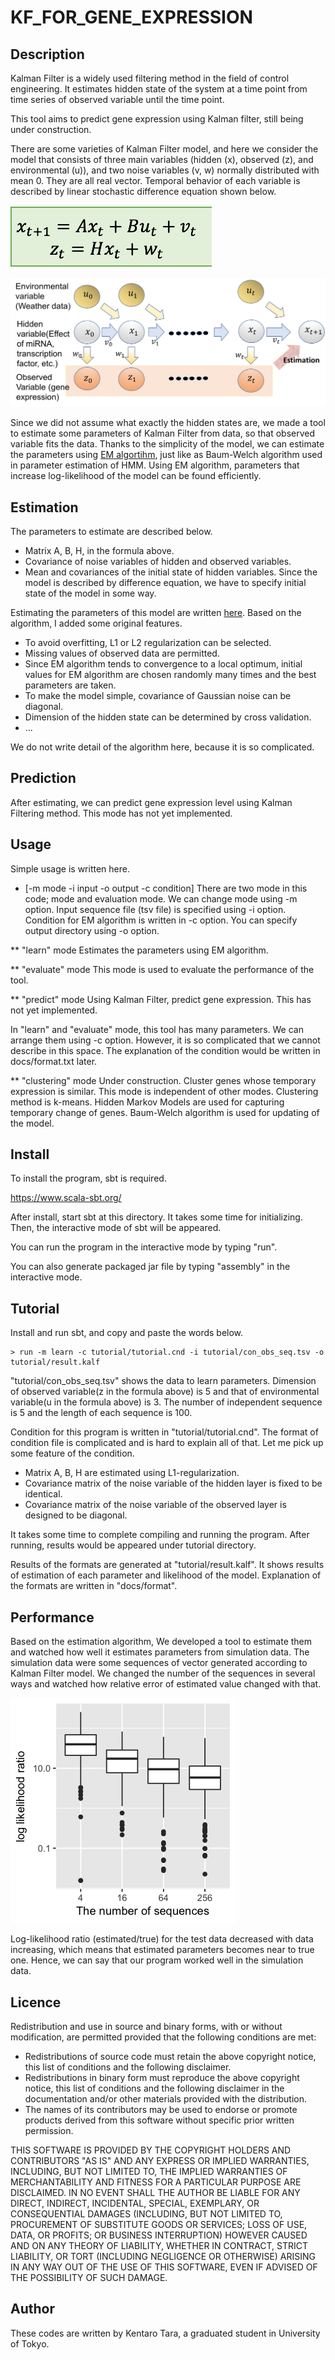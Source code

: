 KF_FOR_GENE_EXPRESSION
===


## Description

Kalman Filter is a widely used filtering method in the field of control engineering. It estimates hidden state of the system at a time point from time series of observed variable until the time point.

This tool aims to predict gene expression using Kalman filter, still being under construction.

There are some varieties of Kalman Filter model, and here we consider the model that consists of three main variables (hidden (x), observed (z), and environmental (u)), and two noise variables (v, w) normally distributed with mean 0. 
They are all real vector. Temporal behavior of each variable is described by linear stochastic difference equation shown below.

![equation for Kalman Filter](https://github.com/rnrnuraln/KF_FOR_GENE_EXPRESSION/blob/master/images/Screen%20Shot%202018-03-17%20at%2010.11.31.png)

![Explanation of Kalman Filter](https://github.com/rnrnuraln/KF_FOR_GENE_EXPRESSION/blob/master/images/kalman_picture.png)

Since we did not assume what exactly the hidden states are, we made a tool to estimate some parameters of Kalman Filter from data, so that observed variable fits the data. 
Thanks to the simplicity of the model, we can estimate the parameters using [EM algortihm](https://en.wikipedia.org/wiki/Expectation%E2%80%93maximization_algorithm), just like as Baum-Welch algorithm used in parameter estimation of HMM. 
Using EM algorithm, parameters that increase log-likelihood of the model can be found efficiently.

## Estimation

 The parameters to estimate are described below.
 
* Matrix A, B, H, in the formula above.
* Covariance of noise variables of hidden and observed variables.
* Mean and covariances of the initial state of hidden variables.
 Since the model is described by difference equation, we have to specify initial state of the model in some way.

 Estimating the parameters of this model are written [here](http://mlg.eng.cam.ac.uk/zoubin/course04/tr-96-2.pdf).
 Based on the algorithm, I added some original features.

* To avoid overfitting, L1 or L2 regularization can be selected.
* Missing values of observed data are permitted.
* Since EM algorithm tends to convergence to a local optimum, initial values for EM algorithm are chosen randomly many times and the best parameters are taken.
* To make the model simple, covariance of Gaussian noise can be diagonal.
* Dimension of the hidden state can be determined by cross validation.
* ...

 We do not write detail of the algorithm here, because it is so complicated. 
 
## Prediction

 After estimating, we can predict gene expression level using Kalman Filtering method. 
 This mode has not yet implemented.

## Usage

Simple usage is written here. 

* [-m mode -i input -o output -c condition]
 There are two mode in this code; mode and evaluation mode. We can change mode using -m option.
 Input sequence file (tsv file) is specified using -i option.
 Condition for EM algorithm is written in -c option.
 You can specify output directory using -o option.

** "learn" mode
 Estimates the parameters using EM algorithm.

** "evaluate" mode
 This mode is used to evaluate the performance of the tool.

** "predict" mode
 Using Kalman Filter, predict gene expression. This has not yet implemented.
 
 In "learn" and "evaluate" mode, this tool has many parameters.
 We can arrange them using -c option.
 However, it is so complicated that we cannot describe in this space.
 The explanation of the condition would be written in docs/format.txt later.

** "clustering" mode
 Under construction. Cluster genes whose temporary expression is similar. This mode is independent of other modes.
 Clustering method is k-means.
 Hidden Markov Models are used for capturing temporary change of genes. Baum-Welch algorithm is used for updating of the model.
 
## Install

To install the program, sbt is required.

https://www.scala-sbt.org/

After install, start sbt at this directory. It takes some time for initializing. Then, the interactive mode of sbt will be appeared. 

You can run the program in the interactive mode by typing "run".

You can also generate packaged jar file by typing "assembly" in the interactive mode.

## Tutorial

 Install and run sbt, and copy and paste the words below.

```
> run -m learn -c tutorial/tutorial.cnd -i tutorial/con_obs_seq.tsv -o tutorial/result.kalf
```

 "tutorial/con_obs_seq.tsv" shows the data to learn parameters.
 Dimension of observed variable(z in the formula above) is 5 and that of environmental variable(u in the formula above) is 3. 
 The number of independent sequence is 5 and the length of each sequence is 100.

 Condition for this program is written in "tutorial/tutorial.cnd". 
 The format of condition file is complicated and is hard to explain all of that.
 Let me pick up some feature of the condition.
 
* Matrix A, B, H are estimated using L1-regularization.
* Covariance matrix of the noise variable of the hidden layer is fixed to be identical.
* Covariance matrix of the noise variable of the observed layer is designed to be diagonal.

 It takes some time to complete compiling and running the program.
 After running, results would be appeared under tutorial directory.
 
 Results of the formats are generated at "tutorial/result.kalf".
 It shows results of estimation of each parameter and likelihood of the model.
 Explanation of the formats are written in "docs/format".

## Performance

Based on the estimation algorithm, We developed a tool to estimate them and watched how well it estimates parameters from simulation data. 
The simulation data were some sequences of vector generated according to Kalman Filter model. 
We changed the number of the sequences in several ways and watched how relative error of estimated value changed with that. 

![log likelihood ratio for simulation data](https://github.com/rnrnuraln/KF_FOR_GENE_EXPRESSION/blob/master/images/log_likelihood.png)

Log-likelihood ratio (estimated/true) for the test data decreased with data increasing, which means that estimated parameters becomes near to true one. 
Hence, we can say that our program worked well in the simulation data. 

## Licence


Redistribution and use in source and binary forms, with or without
modification, are permitted provided that the following conditions are met:
* Redistributions of source code must retain the above copyright notice, 
  this list of conditions and the following disclaimer.
* Redistributions in binary form must reproduce the above copyright notice, 
  this list of conditions and the following disclaimer in the documentation 
  and/or other materials provided with the distribution.
* The names of its contributors 
  may be used to endorse or promote products derived from this software 
  without specific prior written permission.

THIS SOFTWARE IS PROVIDED BY THE COPYRIGHT HOLDERS AND CONTRIBUTORS "AS IS" AND
ANY EXPRESS OR IMPLIED WARRANTIES, INCLUDING, BUT NOT LIMITED TO, THE IMPLIED
WARRANTIES OF MERCHANTABILITY AND FITNESS FOR A PARTICULAR PURPOSE ARE
DISCLAIMED. IN NO EVENT SHALL THE AUTHOR BE LIABLE FOR ANY
DIRECT, INDIRECT, INCIDENTAL, SPECIAL, EXEMPLARY, OR CONSEQUENTIAL DAMAGES
(INCLUDING, BUT NOT LIMITED TO, PROCUREMENT OF SUBSTITUTE GOODS OR SERVICES;
LOSS OF USE, DATA, OR PROFITS; OR BUSINESS INTERRUPTION) HOWEVER CAUSED AND
ON ANY THEORY OF LIABILITY, WHETHER IN CONTRACT, STRICT LIABILITY, OR TORT
(INCLUDING NEGLIGENCE OR OTHERWISE) ARISING IN ANY WAY OUT OF THE USE OF THIS
SOFTWARE, EVEN IF ADVISED OF THE POSSIBILITY OF SUCH DAMAGE.

## Author

These codes are written by Kentaro Tara, a graduated student in University of Tokyo.
